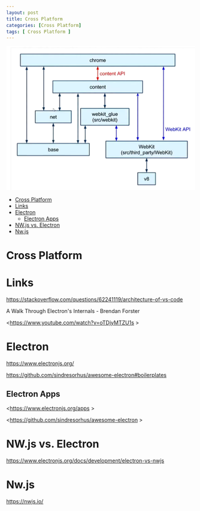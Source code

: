 ```yaml
---
layout: post
title: Cross Platform
categories: [Cross Platform]
tags: [ Cross Platform ]
--- 
```


![](../pics/20230713130357_electron.png)
- [Cross Platform](#cross-platform)
- [Links](#links)
- [Electron](#electron)
  - [Electron Apps](#electron-apps)
- [NW.js vs. Electron](#nwjs-vs-electron)
- [Nw.js](#nwjs)

# Cross Platform 

# Links

<https://stackoverflow.com/questions/62241119/architecture-of-vs-code>

A Walk Through Electron's Internals - Brendan Forster

<https://www.youtube.com/watch?v=oTDjyMTZU1s >

# Electron

<https://www.electronjs.org/>

<https://github.com/sindresorhus/awesome-electron#boilerplates>



## Electron Apps 
<https://www.electronjs.org/apps >


<https://github.com/sindresorhus/awesome-electron >


# NW.js vs. Electron 

<https://www.electronjs.org/docs/development/electron-vs-nwjs>

# Nw.js 

<https://nwjs.io/>